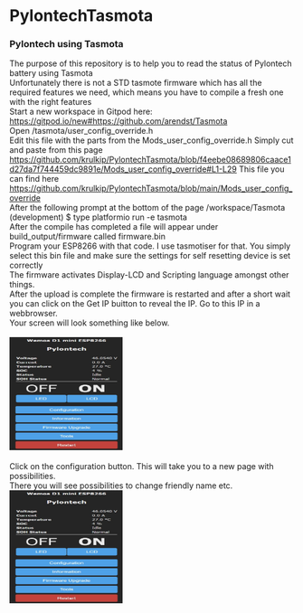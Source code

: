 # PylontechTasmota
### Pylontech using Tasmota

The purpose of this repository is to help you to read the status of Pylontech battery using Tasmota <br />
Unfortunately there is not a STD tasmote firmware which has all the required features we need, which means you have to compile a fresh one with the right features <br />
Start a new workspace in Gitpod here: https://gitpod.io/new#https://github.com/arendst/Tasmota <br />
Open /tasmota/user_config_override.h <br />
Edit this file with the parts from the Mods_user_config_override.h Simply cut and paste from this page<br />
https://github.com/krulkip/PylontechTasmota/blob/f4eebe08689806caace1d27da7f744459dc9891e/Mods_user_config_override#L1-L29
This file you can find here https://github.com/krulkip/PylontechTasmota/blob/main/Mods_user_config_override <br />
After the following prompt at the bottom of the page /workspace/Tasmota (development) $ type platformio run -e tasmota <br />
After the compile has completed a file will appear under build_output/firmware called firmware.bin<br />
Program your ESP8266 with that code. I use tasmotiser for that. You simply select this bin file and make sure the settings for self resetting device is set correctly <br />
The firmware activates Display-LCD and Scripting language amongst other things. <br />
After the upload is complete the firmware is restarted and after a short wait you can click on the Get IP buitton to reveal the IP.
Go to this IP in a webbrowser.<br />
Your screen will look something like below. <br /> <br />
<img src="/Tasmota7.jpg" width="200" height="200"><br /><br />
Click on the configuration button. This will take you to a new page with possibilities. <br />
There you will see possibilities to change friendly name etc.
<img src="/Tasmota7.jpg" width="200" height="200"><br /><br />
